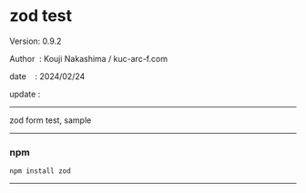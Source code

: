 ﻿# zod test

 Version: 0.9.2

 Author  : Kouji Nakashima / kuc-arc-f.com

 date    : 2024/02/24

 update :

***

zod form test,  sample

***
### npm

```
npm install zod
```

***